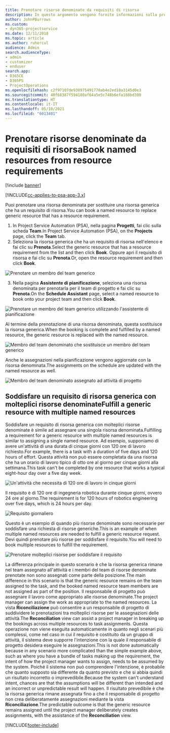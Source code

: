 ```yaml
---
title: Prenotare risorse denominate da requisiti di risorsa
description: In questo argomento vengono fornite informazioni sulla prenotazione di risorse denominate per un requisito di risorsa generica.
author: JohnPBurrows
ms.custom:
- dyn365-projectservice
ms.date: 12/11/2018
ms.topic: article
ms.author: ruhercul
audience: Admin
search.audienceType:
- admin
- customizer
- enduser
search.app:
- D365CE
- D365PS
- ProjectOperations
ms.openlocfilehash: c2f97107de938975491770ab4e2ed18a3145d0e3
ms.sourcegitcommit: 40f68387f594180af64a5e5c748b6efa188bd300
ms.translationtype: HT
ms.contentlocale: it-IT
ms.lasthandoff: 05/10/2021
ms.locfileid: "6013401"
---
```

# <a name="book-named-resources-from-resource-requirements"></a><span data-ttu-id="4d336-103">Prenotare risorse denominate da requisiti di risorsa</span><span class="sxs-lookup"><span data-stu-id="4d336-103">Book named resources from resource requirements</span></span>

[!include [banner](../includes/psa-now-project-operations.md)]

[!INCLUDE[cc-applies-to-psa-app-3.x](../includes/cc-applies-to-psa-app-3x.md)]

<span data-ttu-id="4d336-104">Puoi prenotare una risorsa denominata per sostituire una risorsa generica che ha un requisito di risorsa.</span><span class="sxs-lookup"><span data-stu-id="4d336-104">You can book a named resource to replace generic resource that has a resource requirement.</span></span>

1. <span data-ttu-id="4d336-105">In Project Service Automation (PSA), nella pagina **Progetti**, fai clic sulla scheda **Team**.</span><span class="sxs-lookup"><span data-stu-id="4d336-105">In Project Service Automation (PSA), on the **Projects** page, click the **Team** tab.</span></span>
2. <span data-ttu-id="4d336-106">Seleziona la risorsa generica che ha un requisito di risorsa nell'elenco e fai clic su **Prenota**.</span><span class="sxs-lookup"><span data-stu-id="4d336-106">Select the generic resource that has a resource requirement from the list and then click **Book**.</span></span> <span data-ttu-id="4d336-107">Oppure apri il requisito di risorsa e fai clic su **Prenota**.</span><span class="sxs-lookup"><span data-stu-id="4d336-107">Or, open the resource requirement and then click **Book**.</span></span>


![Prenotare un membro del team generico](media/RM-how-to-14.png)


3. <span data-ttu-id="4d336-109">Nella pagina **Assistente di pianificazione**, seleziona una risorsa denominata per prenotarla per il team di progetto e fai clic su **Prenota**.</span><span class="sxs-lookup"><span data-stu-id="4d336-109">On the **Schedule Assistant** page, select a named resource to book onto your project team and then click **Book**.</span></span>

![Prenotare un membro del team generico utilizzando l'assistente di pianificazione](media/RM-how-to-15.png)

<span data-ttu-id="4d336-111">Al termine della prenotazione di una risorsa denominata, questa sostituisce la risorsa generica.</span><span class="sxs-lookup"><span data-stu-id="4d336-111">When the booking is complete and fulfilled by a named resource, the generic resource is replaced with the named resource.</span></span>

![Membro del team denominato che sostituisce un membro del team generico](media/RM-how-to-16.png)

<span data-ttu-id="4d336-113">Anche le assegnazioni nella pianificazione vengono aggiornate con la risorsa denominata.</span><span class="sxs-lookup"><span data-stu-id="4d336-113">The assignments on the schedule are updated with the named resource as well.</span></span>

![Membro del team denominato assegnato ad attività di progetto](media/RM-how-to-17.png)

## <a name="fulfill-a-generic-resource-with-multiple-named-resources"></a><span data-ttu-id="4d336-115">Soddisfare un requisito di risorsa generica con molteplici risorse denominate</span><span class="sxs-lookup"><span data-stu-id="4d336-115">Fulfill a generic resource with multiple named resources</span></span>
<span data-ttu-id="4d336-116">Soddisfare un requisito di risorsa generica con molteplici risorse denominate è simile ad assegnare una singola risorsa denominata.</span><span class="sxs-lookup"><span data-stu-id="4d336-116">Fulfilling a requirement for a generic resource with multiple named resources is similar to assigning a single named resource.</span></span> <span data-ttu-id="4d336-117">Ad esempio, supponiamo di avere un'attività di una durata di cinque giorni con 120 ore di lavoro richiesto.</span><span class="sxs-lookup"><span data-stu-id="4d336-117">For example, there is a task with a duration of five days and 120 hours of effort.</span></span> <span data-ttu-id="4d336-118">Questa attività non può essere completata da una risorsa che ha un orario di lavoro tipico di otto ore al giorno per cinque giorni alla settimana.</span><span class="sxs-lookup"><span data-stu-id="4d336-118">This task can't be completed by one resource that works a typical eight-hour day over a five day week.</span></span> 

![Un'attività che necessita di 120 ore di lavoro in cinque giorni](media/RM-how-to-21.png)

<span data-ttu-id="4d336-120">Il requisito è di 120 ore di ingegneria robotica durante cinque giorni, ovvero 24 ore al giorno.</span><span class="sxs-lookup"><span data-stu-id="4d336-120">The requirement is for 120 hours of robotics engineering over five days, which is 24 hours per day.</span></span>

![Requisito giornaliero](media/RM-how-to-22.png)

<span data-ttu-id="4d336-122">Questo è un esempio di quando più risorse denominate sono necessarie per soddisfare una richiesta di risorse generiche.</span><span class="sxs-lookup"><span data-stu-id="4d336-122">This is an example of when multiple named resources are needed to fulfill a generic resource request.</span></span> <span data-ttu-id="4d336-123">Devi quindi prenotare più risorse per soddisfare il requisito.</span><span class="sxs-lookup"><span data-stu-id="4d336-123">You will need to book multiple resources to fulfill the requirement.</span></span>

![Prenotare molteplici risorse per soddisfare il requisito](media/RM-how-to-23.png)

<span data-ttu-id="4d336-125">La differenza principale in questo scenario è che la risorsa generica rimane nel team assegnato all'attività e i membri del team di risorse denominate prenotate non sono assegnati come parte della posizione.</span><span class="sxs-lookup"><span data-stu-id="4d336-125">The main difference in this scenario is that the generic resource remains on the team assigned to the task, and the booked named resource team members are not assigned as part of the position.</span></span> <span data-ttu-id="4d336-126">Il responsabile di progetto può assegnare il lavoro come appropriato alle risorse denominate.</span><span class="sxs-lookup"><span data-stu-id="4d336-126">The project manager can assign the work as appropriate to the named resources.</span></span> <span data-ttu-id="4d336-127">La vista **Riconciliazione** può consentire a un responsabile di progetto di suddividere le prenotazioni tra molteplici risorse per le assegnazioni delle attività.</span><span class="sxs-lookup"><span data-stu-id="4d336-127">The **Reconciliation** view can assist a project manager in breaking up the bookings across multiple resources to task assignments.</span></span> <span data-ttu-id="4d336-128">Questa operazione non viene eseguita automaticamente in quanto negli scenari più complessi, come nel caso in cui il requisito è costituito da un gruppo di attività, il sistema deve supporre l'intenzione con la quale il responsabile di progetto desidera eseguire le assegnazioni.</span><span class="sxs-lookup"><span data-stu-id="4d336-128">This is not done automatically because in any scenario more complicated than the simple example above, such as where you have a bundle of tasks making up the requirement, the intent of how the project manager wants to assign, needs to be assumed by the system.</span></span> <span data-ttu-id="4d336-129">Poiché il sistema non può comprendere l'intenzione, è probabile che quanto supposto sia differente da quanto previsto e che si abbia quindi un risultato incorretto o imprevedibile.</span><span class="sxs-lookup"><span data-stu-id="4d336-129">Because the system can't understand intent, chances are that the assumptions will be different than intended and an incorrect or unpredictable result will happen.</span></span> <span data-ttu-id="4d336-130">Il risultato prevedibile è che la risorsa generica rimane assegnata fino a che il responsabile di progetto non crea deliberatamente assegnazioni mediante la vista **Riconciliazione**.</span><span class="sxs-lookup"><span data-stu-id="4d336-130">The predictable outcome is that the generic resource remains assigned until the project manager deliberately creates assignments, with the assistance of the **Reconciliation** view.</span></span>




[!INCLUDE[footer-include](../includes/footer-banner.md)]